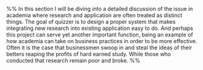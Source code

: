 %% In this section I will be diving into a detailed discussion of the issue in academia where research and application are often treated as distinct things. The goal of quizzer is to design a proper system that makes integrating new research into existing application easy to do. And perhaps this project can serve yet another important function, being an example of how academia can take on business practices in order to be more effective. Often it is the case that businessmen swoop in and steal the ideas of their betters reaping the profits of hard earned study. While those who conducted that research remain poor and broke. %%
